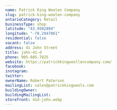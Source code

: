 ```yaml
---
name: Patrick King Woolen Company
slug: patrick-king-woolen-company
ontarioCategory: Retail
businessType: shop
latitude: "43.9502894"
longitude: "-78.2947861"
residential: false
vacant: false
address: 41 John Street
title: john-41-d
phone: 905-885-7825
website: https://patrickkingwoollencompany.com/
facebook:
instagram:
twitter:
ownerName: Robert Paterson
mailingList: sales@patrickkingwools.com
buildingOwner:
buildingMailingList:
storefront: 41d-john.webp
---
```


